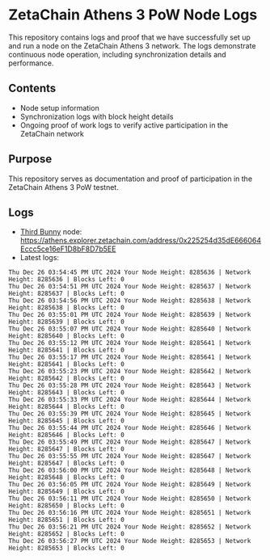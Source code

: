 # ZetaChain Athens 3 PoW Node Logs
This repository contains logs and proof that we have successfully set up and run a node on the ZetaChain Athens 3 network. The logs demonstrate continuous node operation, including synchronization details and performance.

## Contents
- Node setup information
- Synchronization logs with block height details
- Ongoing proof of work logs to verify active participation in the ZetaChain network

## Purpose
This repository serves as documentation and proof of participation in the ZetaChain Athens 3 PoW testnet.

## Logs

- [Third Bunny](https://thirdbunny.xyz/) node: https://athens.explorer.zetachain.com/address/0x225254d35dE666064Eccc5ce16eF1D8bF8D7b5EE
- Latest logs:
```
Thu Dec 26 03:54:45 PM UTC 2024 Your Node Height: 8285636 | Network Height: 8285636 | Blocks Left: 0
Thu Dec 26 03:54:51 PM UTC 2024 Your Node Height: 8285637 | Network Height: 8285637 | Blocks Left: 0
Thu Dec 26 03:54:56 PM UTC 2024 Your Node Height: 8285638 | Network Height: 8285638 | Blocks Left: 0
Thu Dec 26 03:55:01 PM UTC 2024 Your Node Height: 8285639 | Network Height: 8285639 | Blocks Left: 0
Thu Dec 26 03:55:07 PM UTC 2024 Your Node Height: 8285640 | Network Height: 8285640 | Blocks Left: 0
Thu Dec 26 03:55:12 PM UTC 2024 Your Node Height: 8285641 | Network Height: 8285641 | Blocks Left: 0
Thu Dec 26 03:55:17 PM UTC 2024 Your Node Height: 8285641 | Network Height: 8285641 | Blocks Left: 0
Thu Dec 26 03:55:23 PM UTC 2024 Your Node Height: 8285642 | Network Height: 8285642 | Blocks Left: 0
Thu Dec 26 03:55:28 PM UTC 2024 Your Node Height: 8285643 | Network Height: 8285643 | Blocks Left: 0
Thu Dec 26 03:55:33 PM UTC 2024 Your Node Height: 8285644 | Network Height: 8285644 | Blocks Left: 0
Thu Dec 26 03:55:39 PM UTC 2024 Your Node Height: 8285645 | Network Height: 8285645 | Blocks Left: 0
Thu Dec 26 03:55:44 PM UTC 2024 Your Node Height: 8285646 | Network Height: 8285646 | Blocks Left: 0
Thu Dec 26 03:55:49 PM UTC 2024 Your Node Height: 8285647 | Network Height: 8285647 | Blocks Left: 0
Thu Dec 26 03:55:55 PM UTC 2024 Your Node Height: 8285647 | Network Height: 8285647 | Blocks Left: 0
Thu Dec 26 03:56:00 PM UTC 2024 Your Node Height: 8285648 | Network Height: 8285648 | Blocks Left: 0
Thu Dec 26 03:56:05 PM UTC 2024 Your Node Height: 8285649 | Network Height: 8285649 | Blocks Left: 0
Thu Dec 26 03:56:11 PM UTC 2024 Your Node Height: 8285650 | Network Height: 8285650 | Blocks Left: 0
Thu Dec 26 03:56:16 PM UTC 2024 Your Node Height: 8285651 | Network Height: 8285651 | Blocks Left: 0
Thu Dec 26 03:56:21 PM UTC 2024 Your Node Height: 8285652 | Network Height: 8285652 | Blocks Left: 0
Thu Dec 26 03:56:27 PM UTC 2024 Your Node Height: 8285653 | Network Height: 8285653 | Blocks Left: 0
```
